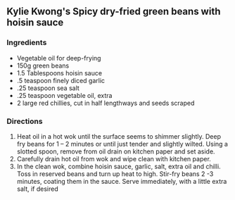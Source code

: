 ## Kylie Kwong's Spicy dry-fried green beans with hoisin sauce

### Ingredients

- Vegetable oil for deep-frying 
- 150g green beans 
- 1.5 Tablespoons hoisin sauce 
- .5 teaspoon finely diced garlic
- .25 teaspoon sea salt 
- .25 teaspoon vegetable oil, extra 
- 2 large red chillies, cut in half lengthways and seeds scraped

### Directions

1. Heat oil in a hot wok until the surface seems to shimmer slightly. Deep fry beans for 1 – 2 minutes or until just tender and slightly wilted. Using a slotted spoon, remove from oil drain on kitchen paper and set aside.
2. Carefully drain hot oil from wok and wipe clean with kitchen paper.
3. In the clean wok, combine hoisin sauce, garlic, salt, extra oil and chilli. Toss in reserved beans and turn up heat to high. Stir-fry beans 2 -3 minutes, coating them in the sauce. Serve immediately, with a little extra salt, if desired